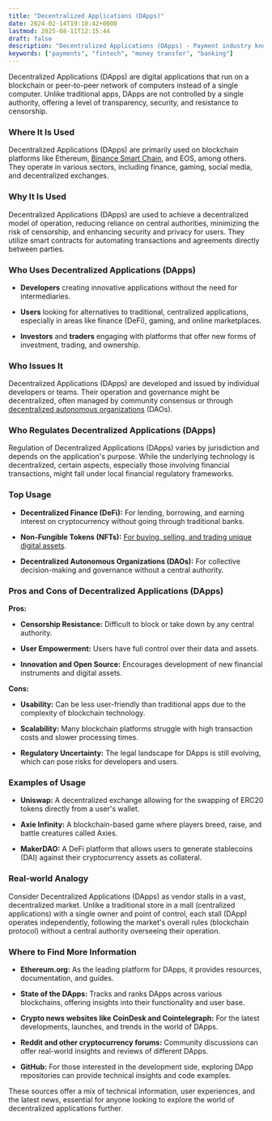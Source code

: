 ```yaml
---
title: "Decentralized Applications (DApps)"
date: 2024-02-14T19:10:42+0000
lastmod: 2025-08-11T12:15:44
draft: false
description: "Decentralized Applications (DApps) - Payment industry knowledge and insights"
keywords: ["payments", "fintech", "money transfer", "banking"]
---
```


Decentralized Applications (DApps) are digital applications that run on a blockchain or peer-to-peer network of computers instead of a single computer. Unlike traditional apps, DApps are not controlled by a single authority, offering a level of transparency, security, and resistance to censorship.

### Where It Is Used

Decentralized Applications (DApps) are primarily used on blockchain platforms like Ethereum, [Binance Smart Chain](https://faisalkhanllc.xyz/resources/payments-wiki/b/binance-smart-chain-bsc/), and EOS, among others. They operate in various sectors, including finance, gaming, social media, and decentralized exchanges.

### Why It Is Used

Decentralized Applications (DApps) are used to achieve a decentralized model of operation, reducing reliance on central authorities, minimizing the risk of censorship, and enhancing security and privacy for users. They utilize smart contracts for automating transactions and agreements directly between parties.

### Who Uses Decentralized Applications (DApps)

- **Developers** creating innovative applications without the need for intermediaries.

- **Users** looking for alternatives to traditional, centralized applications, especially in areas like finance (DeFi), gaming, and online marketplaces.

- **Investors** and **traders** engaging with platforms that offer new forms of investment, trading, and ownership.

### Who Issues It

Decentralized Applications (DApps) are developed and issued by individual developers or teams. Their operation and governance might be decentralized, often managed by community consensus or through [decentralized autonomous organizations](https://faisalkhanllc.xyz/resources/payments-wiki/d/decentralized-autonomous-organization-dao/) (DAOs).

### Who Regulates Decentralized Applications (DApps)

Regulation of Decentralized Applications (DApps) varies by jurisdiction and depends on the application's purpose. While the underlying technology is decentralized, certain aspects, especially those involving financial transactions, might fall under local financial regulatory frameworks.

### Top Usage

- **Decentralized Finance (DeFi):** For lending, borrowing, and earning interest on cryptocurrency without going through traditional banks.

- **Non-Fungible Tokens (NFTs):** [For buying, selling, and trading unique digital assets](https://faisalkhanllc.xyz/resources/payments-wiki/n/nft-non-fungible-tokens/).

- **Decentralized Autonomous Organizations (DAOs):** For collective decision-making and governance without a central authority.

### Pros and Cons of Decentralized Applications (DApps)

**Pros:**

- **Censorship Resistance:** Difficult to block or take down by any central authority.

- **User Empowerment:** Users have full control over their data and assets.

- **Innovation and Open Source:** Encourages development of new financial instruments and digital assets.

**Cons:**

- **Usability:** Can be less user-friendly than traditional apps due to the complexity of blockchain technology.

- **Scalability:** Many blockchain platforms struggle with high transaction costs and slower processing times.

- **Regulatory Uncertainty:** The legal landscape for DApps is still evolving, which can pose risks for developers and users.

### Examples of Usage

- **Uniswap:** A decentralized exchange allowing for the swapping of ERC20 tokens directly from a user's wallet.

- **Axie Infinity:** A blockchain-based game where players breed, raise, and battle creatures called Axies.

- **MakerDAO:** A DeFi platform that allows users to generate stablecoins (DAI) against their cryptocurrency assets as collateral.

### Real-world Analogy

Consider Decentralized Applications (DApps) as vendor stalls in a vast, decentralized market. Unlike a traditional store in a mall (centralized applications) with a single owner and point of control, each stall (DApp) operates independently, following the market's overall rules (blockchain protocol) without a central authority overseeing their operation.

### Where to Find More Information

- **Ethereum.org:** As the leading platform for DApps, it provides resources, documentation, and guides.

- **State of the DApps:** Tracks and ranks DApps across various blockchains, offering insights into their functionality and user base.

- **Crypto news websites like CoinDesk and Cointelegraph:** For the latest developments, launches, and trends in the world of DApps.

- **Reddit and other cryptocurrency forums:** Community discussions can offer real-world insights and reviews of different DApps.

- **GitHub:** For those interested in the development side, exploring DApp repositories can provide technical insights and code examples.

These sources offer a mix of technical information, user experiences, and the latest news, essential for anyone looking to explore the world of decentralized applications further.